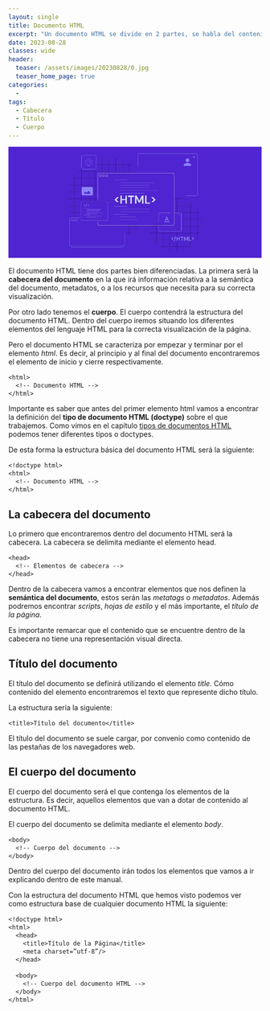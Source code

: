 ```yaml
---
layout: single
title: Documento HTML
excerpt: "Un documento HTML se divide en 2 partes, se habla del contenido que contiene la cabecera y el contenido que lleva el cuerpo."
date: 2023-08-28
classes: wide
header:
  teaser: /assets/images/20230828/0.jpg
  teaser_home_page: true
categories:
  - 
tags:
  - Cabecera
  - Título
  - Cuerpo
---
```


![](/assets/images/20230828/0.jpg)

El documento HTML tiene dos partes bien diferenciadas. La primera será la **cabecera del documento** en la que irá información relativa a la semántica del documento, metadatos, o a los recursos que necesita para su correcta visualización.

Por otro lado tenemos el **cuerpo**. El cuerpo contendrá la estructura del documento HTML. Dentro del cuerpo iremos situando los diferentes elementos del lenguaje HTML para la correcta visualización de la página.

Pero el documento HTML se caracteriza por empezar y terminar por el elemento *html*. Es decir, al principio y al final del documento encontraremos el elemento de inicio y cierre respectivamente.

~~~
<html>
  <!-- Documento HTML -->
</html>
~~~

Importante es saber que antes del primer elemento html vamos a encontrar la definición del **tipo de documento HTML (doctype)** sobre el que trabajemos. Como vimos en el capítulo [tipos de documentos HTML](./2023-08-02-Tipos.md) podemos tener diferentes tipos o doctypes.

De esta forma la estructura básica del documento HTML será la siguiente:

~~~
<!doctype html>
<html>
  <!-- Documento HTML -->
</html>
~~~

## La cabecera del documento

Lo primero que encontraremos dentro del documento HTML será la cabecera. La cabecera se delimita mediante el elemento head.

~~~
<head>
  <!-- Elementos de cabecera -->
</head>
~~~

Dentro de la cabecera vamos a encontrar elementos que nos definen la **semántica del documento**, estos serán las *metatags* o *metadatos*. Además podremos encontrar *scripts*, *hojas de estilo* y el más importante, el *título de la página*.

Es importante remarcar que el contenido que se encuentre dentro de la cabecera no tiene una representación visual directa.

## Título del documento

El título del documento se definirá utilizando el elemento *title*. Cómo contenido del elemento encontraremos el texto que represente dicho título.

La estructura sería la siguiente:

~~~
<title>Título del documento</title>
~~~

El título del documento se suele cargar, por convenio como contenido de las pestañas de los navegadores web.

## El cuerpo del documento

El cuerpo del documento será el que contenga los elementos de la estructura. Es decir, aquellos elementos que van a dotar de contenido al documento HTML.

El cuerpo del documento se delimita mediante el elemento *body*.

~~~
<body>
  <!-- Cuerpo del documento -->
</body>
~~~

Dentro del cuerpo del documento irán todos los elementos que vamos a ir explicando dentro de este manual.

Con la estructura del documento HTML que hemos visto podemos ver como estructura base de cualquier documento HTML la siguiente:

~~~
<!doctype html>
<html>
  <head>
    <title>Título de la Página</title>
    <meta charset=”utf-8”/>
  </head>

  <body>
    <!-- Cuerpo del documento HTML -->
  </body>
</html>
~~~